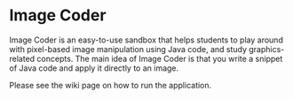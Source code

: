 # Image Coder
Image Coder is an easy-to-use sandbox that helps students to play around with pixel-based image manipulation using Java code, and study graphics-related concepts. The main idea of Image Coder is that you write a snippet of Java code and apply it directly to an image.

Please see the wiki page on how to run the application.
